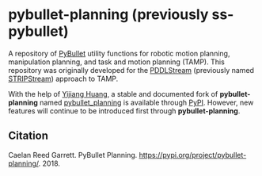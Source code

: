 # pybullet-planning (previously ss-pybullet)

A repository of [PyBullet](https://pypi.python.org/pypi/pybullet) utility functions for robotic motion planning, manipulation planning, and task and motion planning (TAMP).
This repository was originally developed for the [PDDLStream](https://github.com/caelan/pddlstream) (previously named [STRIPStream](https://github.com/caelan/stripstream)) approach to TAMP.

<!--![Alt text](images/test.png?raw=true "Title")-->
<!--img src="images/pr2.png" height="300">&emsp;<img src="images/kuka.png" height="300"-->

<!-- ## PyBullet Planning -->

With the help of [Yijiang Huang](https://github.com/yijiangh), a stable and documented fork of **pybullet-planning** named [pybullet_planning](https://github.com/yijiangh/pybullet_planning) is available through [PyPI](https://pypi.org/project/pybullet-planning/).
However, new features will continue to be introduced first through **pybullet-planning**.

## Citation

Caelan Reed Garrett. PyBullet Planning. https://pypi.org/project/pybullet-planning/. 2018.

